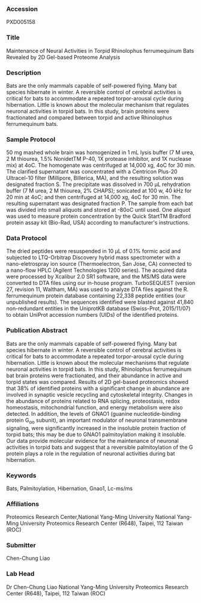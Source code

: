 ### Accession
PXD005158

### Title
Maintenance of Neural Activities in Torpid Rhinolophus ferrumequinum Bats Revealed by 2D Gel-based Proteome Analysis

### Description
Bats are the only mammals capable of self-powered flying. Many bat species hibernate in winter. A reversible control of cerebral activities is critical for bats to accommodate a repeated torpor-arousal cycle during hibernation. Little is known about the molecular mechanism that regulates neuronal activities in torpid bats. In this study, brain proteins were fractionated and compared between torpid and active Rhinolophus ferrumequinum bats.

### Sample Protocol
50 mg mashed whole brain was homogenized in 1 mL lysis buffer (7 M urea, 2 M thiourea, 1.5% NonidetTM P-40, 1X protease inhibitor, and 1X nuclease mix) at 4oC. The homogenate was centrifuged at 14,000 xg, 4oC for 30 min. The clarified supernatant was concentrated with a Centricon Plus-20 Ultracel-10 filter (Millipore, Billerica, MA), and the resulting solution was designated fraction S. The precipitate was dissolved in 700 μL rehydration buffer (7 M urea, 2 M thiourea, 2% CHAPS); sonicated at 100 w, 40 kHz for 20 min at 4oC; and then centrifuged at 14,000 xg, 4oC for 30 min. The resulting supernatant was designated fraction P. The sample from each bat was divided into small aliquots and stored at -80oC until used. One aliquot was used to measure protein concentration by the Quick StartTM Bradford protein assay kit (Bio-Rad, USA) according to manufacturer's instructions.

### Data Protocol
The dried peptides were resuspended in 10 μL of 0.1% formic acid and subjected to LTQ-Orbitrap Discovery hybrid mass spectrometer with a nano-eletrospray ion source (Thermoelectron, San Jose, CA) connected to a nano-flow HPLC (Agilent Technologies 1200 series). The acquired data were processed by Xcalibur 2.0 SR1 software, and the MS/MS data were converted to DTA files using our in-house program. TurboSEQUEST (version 27, revision 11, Waltham, MA) was used to analyze DTA files against the R. ferrumequinum protein database containing 22,338 peptide entities (our unpublished results). The sequences identified were blasted against 41,840 non-redundant entities in the UniprotKB database (Swiss-Prot, 2015/11/07) to obtain UniProt accession numbers (UIDs) of the identified proteins.

### Publication Abstract
Bats are the only mammals capable of self-powered flying. Many bat species hibernate in winter. A reversible control of cerebral activities is critical for bats to accommodate a repeated torpor-arousal cycle during hibernation. Little is known about the molecular mechanisms that regulate neuronal activities in torpid bats. In this study, Rhinolophus ferrumequinum bat brain proteins were fractionated, and their abundance in active and torpid states was compared. Results of 2D gel-based proteomics showed that 38% of identified proteins with a significant change in abundance are involved in synaptic vesicle recycling and cytoskeletal integrity. Changes in the abundance of proteins related to RNA splicing, proteostasis, redox homeostasis, mitochondrial function, and energy metabolism were also detected. In addition, the levels of GNAO1 (guanine nucleotide-binding protein G<sub>&#x3b1;o</sub> subunit), an important modulator of neuronal transmembrane signaling, were significantly increased in the insoluble protein fraction of torpid bats; this may be due to GNAO1 palmitoylation making it insoluble. Our data provide molecular evidence for the maintenance of neuronal activities in torpid bats and suggest that a reversible palmitoylation of the G protein plays a role in the regulation of neuronal activities during bat hibernation.

### Keywords
Bats, Palmitoylation, Hibernation, Gnao1, Lc-ms/ms

### Affiliations
Proteomics Research Center,National Yang-Ming University
National Yang-Ming University  Proteomics Research Center (R648), Taipei, 112 Taiwan (ROC)

### Submitter
Chen-Chung Liao

### Lab Head
Dr Chen-Chung Liao
National Yang-Ming University  Proteomics Research Center (R648), Taipei, 112 Taiwan (ROC)


